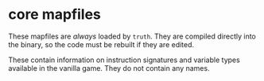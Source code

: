 # core mapfiles

These mapfiles are *always* loaded by `truth`.  They are compiled directly into the binary, so the code must be rebuilt if they are edited.

These contain information on instruction signatures and variable types available in the vanilla game.  They do not contain any names.
